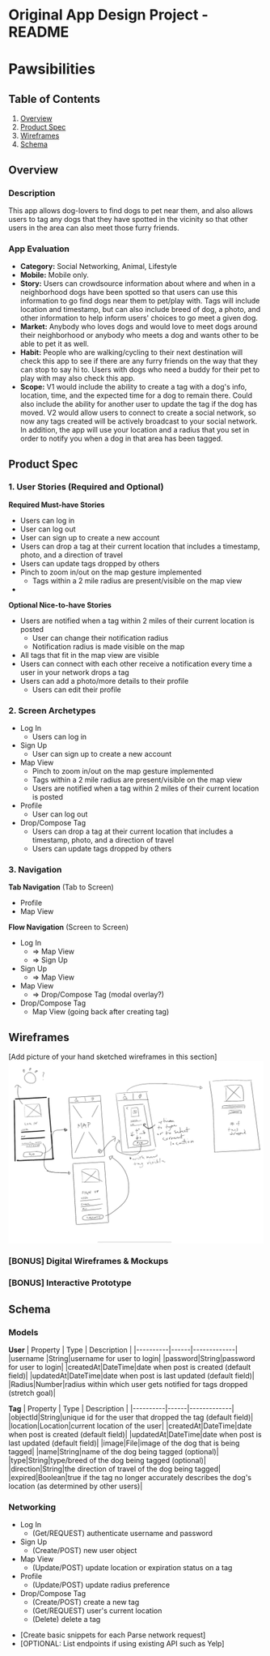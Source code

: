 Original App Design Project - README
===

# Pawsibilities

## Table of Contents
1. [Overview](#Overview)
1. [Product Spec](#Product-Spec)
1. [Wireframes](#Wireframes)
2. [Schema](#Schema)

## Overview
### Description
This app allows dog-lovers to find dogs to pet near them, and also allows users to tag any dogs that they have spotted in the vicinity so that other users in the area can also meet those furry friends.

### App Evaluation
- **Category:** Social Networking, Animal, Lifestyle
- **Mobile:** Mobile only.
 - **Story:** Users can crowdsource information about where and when in a neighborhood dogs have been spotted so that users can use this information to go find dogs near them to pet/play with. Tags will include location and timestamp, but can also include breed of dog, a photo, and other information to help inform users' choices to go meet a given dog.
 - **Market:** Anybody who loves dogs and would love to meet dogs around their neighborhood or anybody who meets a dog and wants other to be able to pet it as well.
 - **Habit:** People who are walking/cycling to their next destination will check this app to see if there are any furry friends on the way that they can stop to say hi to. Users with dogs who need a buddy for their pet to play with may also check this app. 
 - **Scope:** V1 would include the ability to create a tag with a dog's info, location, time, and the expected time for a dog to remain there. Could also include the ability for another user to update the tag if the dog has moved. V2 would allow users to connect to create a social network, so now any tags created will be actively broadcast to your social network. In addition, the app will use your location and a radius that you set in order to notify you when a dog in that area has been tagged. 

## Product Spec

### 1. User Stories (Required and Optional)

**Required Must-have Stories**

* Users can log in
* User can log out
* User can sign up to create a new account
* Users can drop a tag at their current location that includes a timestamp, photo, and a direction of travel
* Users can update tags dropped by others
* Pinch to zoom in/out on the map gesture implemented
    * Tags within a 2 mile radius are present/visible on the map view
*

**Optional Nice-to-have Stories**
* Users are notified when a tag within 2 miles of their current location is posted
    * User can change their notification radius
    * Notification radius is made visible on the map 
* All tags that fit in the map view are visible
* Users can connect with each other receive a notification every time a user in your network drops a tag
* Users can add a photo/more details to their profile
    * Users can edit their profile

### 2. Screen Archetypes

* Log In
   * Users can log in
* Sign Up
   * User can sign up to create a new account
* Map View
    * Pinch to zoom in/out on the map gesture implemented
    * Tags within a 2 mile radius are present/visible on the map view
    * Users are notified when a tag within 2 miles of their current location is posted
* Profile
    * User can log out
* Drop/Compose Tag
    * Users can drop a tag at their current location that includes a timestamp, photo, and a direction of travel
    * Users can update tags dropped by others

### 3. Navigation

**Tab Navigation** (Tab to Screen)

* Profile
* Map View

**Flow Navigation** (Screen to Screen)

* Log In
   * => Map View
   * => Sign Up
* Sign Up
   * => Map View
* Map View
    * => Drop/Compose Tag (modal overlay?)
* Drop/Compose Tag
    * Map View (going back after creating tag)

## Wireframes
[Add picture of your hand sketched wireframes in this section]
<img src="https://github.com/ushanakg/Pawsibilities/blob/master/wireframe.jpg" width=600>

### [BONUS] Digital Wireframes & Mockups

### [BONUS] Interactive Prototype

## Schema 
### Models
**User**
| Property | Type | Description |
|----------|------|-------------|
|username |String|username for user to login|
|password|String|password for user to login|
|createdAt|DateTime|date when post is created (default field)|
|updatedAt|DateTime|date when post is last updated (default field)|
|Radius|Number|radius within which user gets notified for tags dropped (stretch goal)|

**Tag**
| Property | Type | Description |
|----------|------|-------------|
|objectId|String|unique id for the user that dropped the tag (default field)|
|location|Location|current location of the user|
|createdAt|DateTime|date when post is created (default field)|
|updatedAt|DateTime|date when post is last updated (default field)|
|image|File|image of the dog that is being tagged|
|name|String|name of the dog being tagged (optional)|
|type|String|type/breed of the dog being tagged (optional)|
|direction|String|the direction of travel of the dog being tagged|
|expired|Boolean|true if the tag no longer accurately describes the dog's location (as determined by other users)|


### Networking
* Log In
   * (Get/REQUEST) authenticate username and password
* Sign Up
   * (Create/POST) new user object
* Map View
    * (Update/POST) update location or expiration status on a tag
* Profile
    * (Update/POST) update radius preference
* Drop/Compose Tag
    * (Create/POST) create a new tag
    * (Get/REQUEST) user's current location
    * (Delete) delete a tag
    
- [Create basic snippets for each Parse network request]
- [OPTIONAL: List endpoints if using existing API such as Yelp]

